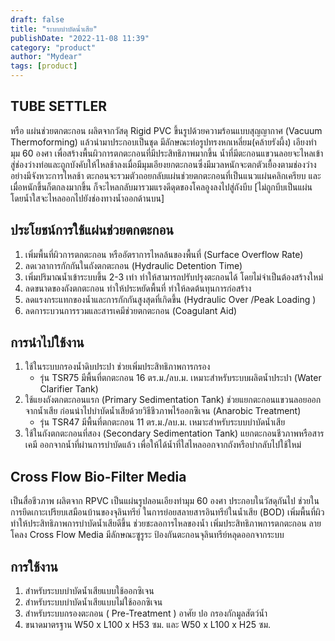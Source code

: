 ```yaml
---
draft: false
title: "ระบบบำบัดน้ำเสีย"
publishDate: "2022-11-08 11:39"
category: "product"
author: "Mydear"
tags: [product]
---
```


## TUBE SETTLER

หรือ แผ่นช่วยตกตะกอน ผลิตจากวัสดุ Rigid PVC ขึ้นรูปด้วยความร้อนแบบสุญญากาศ (Vacuum Thermoforming) แล้วนำมาประกอบเป็นชุด มีลักษณะท่อรูปทรงหกเหลี่ยม(คล้ายรังผึ้ง) เอียงทำมุม 60 องศา เพื่อสร้างพื้นผิวการตกตะกอนที่มีประสิทธิภาพมากขึ้น น้ำที่มีตะกอนแขวนลอยจะไหลเข้าสู่ช่องว่างท่อและถูกบังคับให้ไหลช้าลงเมื่อมีมุมเอียงยกตะกอนซึ่งมีมวลหนักจะตกตัวเยื้องตามช่องว่างอย่างมีจังหวะการไหลช้า ตะกอนจะรวมตัวถอยกลับแผ่นช่วยตกตะกอนที่เป็นแนวแผ่นคลิกเครียบ และเมื่อหนักขึ้นก็ตกลงมากขึ้น ก็จะไหลกลับมารวมแรงดีดุดของโคลอูงลงไปสู่ถังบีบ [ไม่ถูกบีบเป็นแผ่น โดยน้ำใสจะไหลออกไปยังช่องทางน้ำออกด้านบน]

<!-- ![Tube Settler Image](data:image/webp;base64,{base64_image_string}) -->

## ประโยชน์การใช้แผ่นช่วยตกตะกอน

1. เพิ่มพื้นที่ผิวการตกตะกอน หรืออัตราการไหลล้นของพื้นที่ (Surface Overflow Rate)
2. ลดเวลาการกักกันในถังตกตะกอน (Hydraulic Detention Time)
3. เพิ่มปริมาณน้ำเข้าระบบขึ้น 2-3 เท่า ทำให้สามารถปรับปรุงตะกอนได้ โดยไม่จำเป็นต้องสร้างใหม่
4. ลดขนาดของถังตกตะกอน ทำให้ประหยัดพื้นที่ ทำให้ลดต้นทุนการก่อสร้าง
5. ลดแรงกระแทกของน้ำและการกักกันสูงสุดที่เกิดขึ้น (Hydraulic Over /Peak Loading )
6. ลดการะบวนการรวมและสารเคมีช่วยตกตะกอน (Coagulant Aid)

## การนำไปใช้งาน

1. ใช้ในระบบกรองน้ำดิบประปา ช่วยเพิ่มประสิทธิภาพการกรอง
   - รุ่น TSR75 มีพื้นที่ตกตะกอน 16 ตร.ม./ลบ.ม. เหมาะสำหรับระบบผลิตน้ำประปา (Water Clarifier Tank)
2. ใช้แยงถังตกตะกอนแรก (Primary Sedimentation Tank) ช่วยแยกตะกอนแขวนลอยออกจากน้ำเสีย ก่อนนำไปบำบัดน้ำเสียด้วยวิธีชีวภาพไร้ออกซิเจน (Anarobic Treatment)
   - รุ่น TSR47 มีพื้นที่ตกตะกอน 11 ตร.ม./ลบ.ม. เหมาะสำหรับระบบบำบัดน้ำเสีย
3. ใช้ในถังตกตะกอนที่สอง (Secondary Sedimentation Tank) แยกตะกอนชีวภาพหรือสารเคมี ออกจากน้ำที่ผ่านการบำบัดแล้ว เพื่อให้ได้น้ำที่ใสไหลออกจากถังหรือบำกลับไปใช้ใหม่

## Cross Flow Bio-Filter Media

เป็นสื่อชีวภาพ ผลิตจาก RPVC เป็นแผ่นรูปลอนเอียงทำมุม 60 องศา ประกอบในวัสดุกันไป ช่วยในการยึดเกาะเปรียบเสมือนบ้านของจุลินทรีย์ ในการย่อยสลายสารอินทรีย์ในน้ำเสีย (BOD) เพิ่มพื้นที่ผิว ทำให้ประสิทธิภาพการบำบัดน้ำเสียดีขึ้น ช่วยชะลอการไหลของน้ำ เพิ่มประสิทธิภาพการตกตะกอน ลายโคลง Cross Flow Media มีลักษณะซูรูระ ป้องกันตะกอนจุลินทรีย์หลุดออกจากระบบ

## การใช้งาน

1. สำหรับระบบบำบัดน้ำเสียแบบใช้ออกซิเจน
2. สำหรับระบบบำบัดน้ำเสียแบบไม่ใช้ออกซิเจน
3. สำหรับระบบกรองตะกอน ( Pre-Treatment ) อาศัย ปอ กรองกักมูลสัตว์น้ำ
4. ขนาดมาตรฐาน W50 x L100 x H53 ซม. และ W50 x L100 x H25 ซม.
